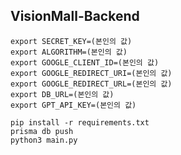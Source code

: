## VisionMall-Backend

```commandline
export SECRET_KEY=(본인의 값)
export ALGORITHM=(본인의 값)
export GOOGLE_CLIENT_ID=(본인의 값)
export GOOGLE_REDIRECT_URI=(본인의 값)
export GOOGLE_REDIRECT_URL=(본인의 값)
export DB_URL=(본인의 값)
export GPT_API_KEY=(본인의 값)
```

```commandline
pip install -r requirements.txt
prisma db push
python3 main.py
```
